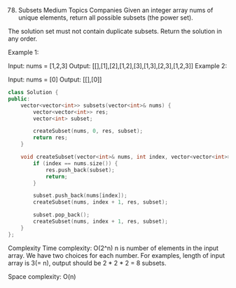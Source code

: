 78. Subsets
Medium
Topics
Companies
Given an integer array nums of unique elements, return all possible 
subsets
 (the power set).

The solution set must not contain duplicate subsets. Return the solution in any order.

 

Example 1:

Input: nums = [1,2,3]
Output: [[],[1],[2],[1,2],[3],[1,3],[2,3],[1,2,3]]
Example 2:

Input: nums = [0]
Output: [[],[0]]

```cpp
class Solution {
public:
    vector<vector<int>> subsets(vector<int>& nums) {
        vector<vector<int>> res;
        vector<int> subset;

        createSubset(nums, 0, res, subset);
        return res;        
    }

    void createSubset(vector<int>& nums, int index, vector<vector<int>>& res, vector<int>& subset) {
        if (index == nums.size()) {
            res.push_back(subset);
            return;
        }

        subset.push_back(nums[index]);
        createSubset(nums, index + 1, res, subset);

        subset.pop_back();
        createSubset(nums, index + 1, res, subset);
    }    
};
```
Complexity
Time complexity: O(2^n)
n is number of elements in the input array. We have two choices for each number. For examples, length of input array is 3(= n), output should be 2 * 2 * 2 = 8 subsets.

Space complexity: O(n)
